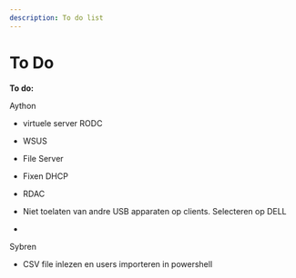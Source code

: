 ```yaml
---
description: To do list
---
```


# To Do

**To do:**

Aython

* virtuele server RODC
* WSUS
* File Server
* Fixen DHCP



* RDAC
* Niet toelaten van andre USB apparaten op clients. Selecteren op DELL
* 




Sybren

* CSV file inlezen en users importeren in powershell

